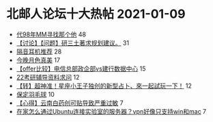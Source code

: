 # 北邮人论坛十大热帖 2021-01-09

- [代98年MM寻找那个他](https://bbs.byr.cn/article/Friends/1983072) 48
- [【讨论】【问题】研三土著求规划建议。](https://bbs.byr.cn/article/WorkLife/1159732) 31
- [隔音耳机推荐](https://bbs.byr.cn/article/Talking/6254091) 28
- [今晚月色真美](https://bbs.byr.cn/article/Feeling/3162109) 17
- [【offer比较】电信总部政企部vs建行数据中心](https://bbs.byr.cn/article/Job/2122236) 15
- [22考研辅导资料求问](https://bbs.byr.cn/article/AimGraduate/1200581) 12
- [【转】超神准！星座小王子独创的新型占卜、來一起試玩一下！](https://bbs.byr.cn/article/Constellations/326533) 12
- [保定羽毛球](https://bbs.byr.cn/article/Hebei/249603) 10
- [【心得】云南白药创可贴导致严重过敏](https://bbs.byr.cn/article/Health/224001) 7
- [在家怎么通过Ubuntu连接实验室的服务器？vpn好像只支持win和mac](https://bbs.byr.cn/article/BUPTNet/104741) 7


